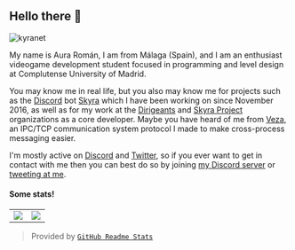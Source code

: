 ## Hello there <!-- General Kenobi! --> 👋

<img src="https://komarev.com/ghpvc/?username=kyranet" alt="kyranet" />

My name is Aura Román, I am from Málaga (Spain), and I am an enthusiast
videogame development student focused in programming and level design at
Complutense University of Madrid.

You may know me in real life, but you also may know me for projects such as the
[Discord] bot [Skyra] which I have been working on since November 2016,
as well as for my work at the [Dirigeants] and [Skyra Project] organizations
as a core developer. Maybe you have heard of me from [Veza], an IPC/TCP
communication system protocol I made to make cross-process messaging easier.

I'm mostly active on [Discord] and [Twitter], so if you ever want to get in
contact with me then you can best do so by joining [my Discord server] or
[tweeting at me].

#### Some stats!

<table>
  <tr>
    <td align="center" style="padding=0;width=50%;">
      <img align="center" style="padding=0;" src="https://grs.quantumly.dev/api/?username=kyranet&show_icons=true&title_color=4F8CC9&text_color=9f9f9f&bg_color=00000000&hide_border=true&icon_color=4F8CC9&hide_title=true&count_private=true" />
    </td>
    <td align="center" style="padding=0;width=50%;">
      <img align="center" style="padding=0;" src="https://grs.quantumly.dev/api/top-langs/?username=kyranet&layout=compact&show_icons=true&title_color=4F8CC9&text_color=9f9f9f&bg_color=00000000&hide_border=true&icon_color=00000000&count_private=true&extra=skyra-project/acrysel,acrysel-framework,aelia,ai,alestra,archid-components,arkadia,artiel,blog.skyra.pw,char,editable-commands,evlyn,gifenc,iriss,jaro-winkler,memes.skyra.pw,nayre,nekokai,ring,skyra,skyra.pw,teryl,word-match;binarytf/binarytf;discordjs/discord.js;novariableglobal/mood,g.shift,one-thousand-years;sapphiredev/framework,pieces,plugins,shapeshift,type,utilities" />
    </td>
  </tr>
</table>

> Provided by [`GitHub Readme Stats`]

[Discord]:               https://discord.com
[Dirigeants]:            https://github.com/dirigeants
[Veza]:                  https://github.com/kyranet/veza
[Skyra Project]:         https://github.com/skyra-project
[Skyra]:                 https://github.com/skyra-project/skyra
[Twitter]:               https://twitter.com
[my Discord server]:     https://join.skyra.pw
[tweeting at me]:        https://twitter.com/kyranet_
[`GitHub Readme Stats`]: https://github.com/anuraghazra/github-readme-stats
